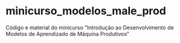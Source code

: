 # minicurso_modelos_male_prod
Código e material do minicurso "Introdução ao Desenvolvimento de Modelos de Aprendizado de Máquina Produtivos"
